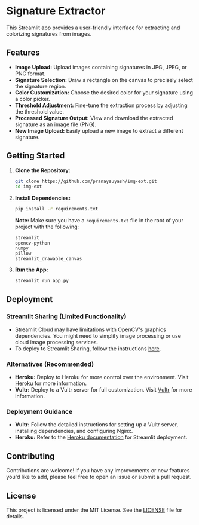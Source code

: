 # Signature Extractor

This Streamlit app provides a user-friendly interface for extracting and colorizing signatures from images.

## Features

* **Image Upload:** Upload images containing signatures in JPG, JPEG, or PNG format.
* **Signature Selection:** Draw a rectangle on the canvas to precisely select the signature region.
* **Color Customization:** Choose the desired color for your signature using a color picker.
* **Threshold Adjustment:** Fine-tune the extraction process by adjusting the threshold value.
* **Processed Signature Output:** View and download the extracted signature as an image file (PNG).
* **New Image Upload:** Easily upload a new image to extract a different signature.

## Getting Started

1. **Clone the Repository:**
   ```bash
   git clone https://github.com/pranaysuyash/img-ext.git
   cd img-ext
   ```

2. **Install Dependencies:**
   ```bash
   pip install -r requirements.txt
   ```
   **Note:** Make sure you have a `requirements.txt` file in the root of your project with the following:
   ```
   streamlit
   opencv-python
   numpy
   pillow
   streamlit_drawable_canvas
   ```

3. **Run the App:**
   ```bash
   streamlit run app.py
   ```

## Deployment

### Streamlit Sharing (Limited Functionality)
* Streamlit Cloud may have limitations with OpenCV's graphics dependencies. You might need to simplify image processing or use cloud image processing services.
* To deploy to Streamlit Sharing, follow the instructions [here](https://docs.streamlit.io/streamlit-cloud/get-started/deploy-an-app).

### Alternatives (Recommended)
* **Heroku:** Deploy to Heroku for more control over the environment. Visit [Heroku](https://www.heroku.com/) for more information.
* **Vultr:** Deploy to a Vultr server for full customization. Visit [Vultr](https://www.vultr.com/) for more information.

### Deployment Guidance
* **Vultr:** Follow the detailed instructions for setting up a Vultr server, installing dependencies, and configuring Nginx.
* **Heroku:** Refer to the [Heroku documentation](https://devcenter.heroku.com/articles/streamlit) for Streamlit deployment.

## Contributing
Contributions are welcome! If you have any improvements or new features you'd like to add, please feel free to open an issue or submit a pull request.

## License
This project is licensed under the MIT License. See the [LICENSE](LICENSE) file for details.
